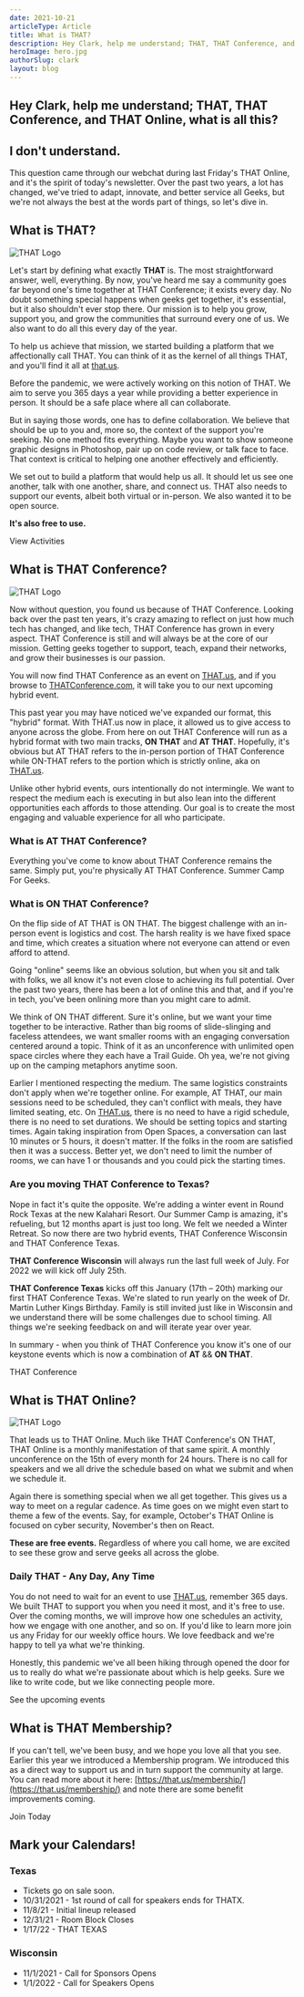 ```yaml
---
date: 2021-10-21
articleType: Article
title: What is THAT?
description: Hey Clark, help me understand; THAT, THAT Conference, and THAT Online, what is all this? I don't understand.
heroImage: hero.jpg
authorSlug: clark
layout: blog
---
```


<script>
	export let slug;
	
	import image from '$blog/image';
	import { Standard as StandardLink } from '$elements/links';


	const { cdnUrl } = image(slug);

</script>

## Hey Clark, help me understand; THAT, THAT Conference, and THAT Online, what is all this?

## I don't understand.

This question came through our webchat during last Friday's THAT Online, and it's the spirit of today's newsletter. Over the past two years, a lot has changed, we've tried to adapt, innovate, and better service all Geeks, but we're not always the best at the words part of things, so let's dive in.

## What is THAT?

<div class="w-full grid place-content-center">
	<img class="w-[300px] lazyload" src="{cdnUrl('THAT-Wide.png')}" alt="THAT Logo"/>
</div>

Let's start by defining what exactly **THAT** is. The most straightforward answer, well, everything. By now, you've heard me say a community goes far beyond one's time together at THAT Conference; it exists every day. No doubt something special happens when geeks get together, it's essential, but it also shouldn't ever stop there. Our mission is to help you grow, support you, and grow the communities that surround every one of us. We also want to do all this every day of the year.

To help us achieve that mission, we started building a platform that we affectionally call THAT. You can think of it as the kernel of all things THAT, and you'll find it all at [that.us](https://that.us).

Before the pandemic, we were actively working on this notion of THAT. We aim to serve you 365 days a year while providing a better experience in person. It should be a safe place where all can collaborate.

But in saying those words, one has to define collaboration. We believe that should be up to you and, more so, the context of the support you're seeking. No one method fits everything. Maybe you want to show someone graphic designs in Photoshop, pair up on code review, or talk face to face. That context is critical to helping one another effectively and efficiently.

We set out to build a platform that would help us all. It should let us see one another, talk with one another, share, and connect us. THAT also needs to support our events, albeit both virtual or in-person. We also wanted it to be open source.

**It's also free to use.**

<div class="py-10 w-full grid place-content-center">
	<StandardLink href="/activities/">View Activities</StandardLink>
</div>

## What is THAT Conference?

<div class="w-full grid place-content-center">
	<img class="w-[300px] lazyload" src={cdnUrl("THAT-Conference.png")} alt="THAT Logo" />
</div>

Now without question, you found us because of THAT Conference. Looking back over the past ten years, it's crazy amazing to reflect on just how much tech has changed, and like tech, THAT Conference has grown in every aspect. THAT Conference is still and will always be at the core of our mission. Getting geeks together to support, teach, expand their networks, and grow their businesses is our passion.

You will now find THAT Conference as an event on [THAT.us](https://THAT.us), and if you browse to [THATConference.com](https://THATConference.com), it will take you to our next upcoming hybrid event.

This past year you may have noticed we've expanded our format, this "hybrid" format. With THAT.us now in place, it allowed us to give access to anyone across the globe. From here on out THAT Conference will run as a hybrid format with two main tracks, **ON THAT** and **AT THAT**. Hopefully, it's obvious but AT THAT refers to the in-person portion of THAT Conference while ON-THAT refers to the portion which is strictly online, aka on [THAT.us](https://THAT.us).

Unlike other hybrid events, ours intentionally do not intermingle. We want to respect the medium each is executing in but also lean into the different opportunities each affords to those attending. Our goal is to create the most engaging and valuable experience for all who participate.

### What is AT THAT Conference?

Everything you've come to know about THAT Conference remains the same. Simply put, you're physically AT THAT Conference. Summer Camp For Geeks.

### What is ON THAT Conference?

On the flip side of AT THAT is ON THAT. The biggest challenge with an in-person event is logistics and cost. The harsh reality is we have fixed space and time, which creates a situation where not everyone can attend or even afford to attend.

Going "online" seems like an obvious solution, but when you sit and talk with folks, we all know it's not even close to achieving its full potential. Over the past two years, there has been a lot of online this and that, and if you're in tech, you've been onlining more than you might care to admit.

We think of ON THAT different. Sure it's online, but we want your time together to be interactive. Rather than big rooms of slide-slinging and faceless attendees, we want smaller rooms with an engaging conversation centered around a topic. Think of it as an unconference with unlimited open space circles where they each have a Trail Guide. Oh yea, we're not giving up on the camping metaphors anytime soon.

Earlier I mentioned respecting the medium. The same logistics constraints don't apply when we're together online. For example, AT THAT, our main sessions need to be scheduled, they can't conflict with meals, they have limited seating, etc. On [THAT.us](https://THAT.us), there is no need to have a rigid schedule, there is no need to set durations. We should be setting topics and starting times. Again taking inspiration from Open Spaces, a conversation can last 10 minutes or 5 hours, it doesn't matter. If the folks in the room are satisfied then it was a success. Better yet, we don't need to limit the number of rooms, we can have 1 or thousands and you could pick the starting times.

### Are you moving THAT Conference to Texas?

Nope in fact it's quite the opposite. We're adding a winter event in Round Rock Texas at the new Kalahari Resort. Our Summer Camp is amazing, it's refueling, but 12 months apart is just too long. We felt we needed a Winter Retreat. So now there are two hybrid events, THAT Conference Wisconsin and THAT Conference Texas.

**THAT Conference Wisconsin** will always run the last full week of July. For 2022 we will kick off July 25th.

**THAT Conference Texas** kicks off this January (17th – 20th) marking our first THAT Conference Texas. We're slated to run yearly on the week of Dr. Martin Luther Kings Birthday. Family is still invited just like in Wisconsin and we understand there will be some challenges due to school timing. All things we're seeking feedback on and will iterate year over year.

In summary - when you think of THAT Conference you know it's one of our keystone events which is now a combination of **AT** && **ON THAT**.

<div class="py-10 w-full grid place-content-center">
	<StandardLink href="https://thatconference.com">THAT Conference</StandardLink>
</div>

## What is THAT Online?

<div class="w-full grid place-content-center">
	<img class="w-[300px] lazyload" src={cdnUrl("that-online.png")} alt="THAT Logo" />
</div>

That leads us to THAT Online. Much like THAT Conference's ON THAT, THAT Online is a monthly manifestation of that same spirit. A monthly unconference on the 15th of every month for 24 hours. There is no call for speakers and we all drive the schedule based on what we submit and when we schedule it.

Again there is something special when we all get together. This gives us a way to meet on a regular cadence. As time goes on we might even start to theme a few of the events. Say, for example, October's THAT Online is focused on cyber security, November's then on React.

**These are free events.** Regardless of where you call home, we are excited to see these grow and serve geeks all across the globe.

### Daily THAT - Any Day, Any Time

You do not need to wait for an event to use [THAT.us](https://THAT.us), remember 365 days. We built THAT to support you when you need it most, and it's free to use. Over the coming months, we will improve how one schedules an activity, how we engage with one another, and so on. If you'd like to learn more join us any Friday for our weekly office hours. We love feedback and we're happy to tell ya what we're thinking.

Honestly, this pandemic we've all been hiking through opened the door for us to really do what we're passionate about which is help geeks. Sure we like to write code, but we like connecting people more.

<div class="py-10 w-full grid place-content-center">
	<StandardLink href="/events/">See the upcoming events</StandardLink>
</div>

## What is THAT Membership?

If you can't tell, we've been busy, and we hope you love all that you see. Earlier this year we introduced a Membership program. We introduced this as a direct way to support us and in turn support the community at large. You can read more about it here: [https://that.us/membership/](https://that.us/membership/) and note there are some benefit improvements coming.

<div class="py-10 w-full grid place-content-center">
	<StandardLink href="/membership/">Join Today</StandardLink>
</div>

## Mark your Calendars!

### Texas

- Tickets go on sale soon.
- 10/31/2021 - 1st round of call for speakers ends for THATX.
- 11/8/21 - Initial lineup released
- 12/31/21 - Room Block Closes
- 1/17/22 - THAT TEXAS

### Wisconsin

- 11/1/2021 - Call for Sponsors Opens
- 1/1/2022 - Call for Speakers Opens

